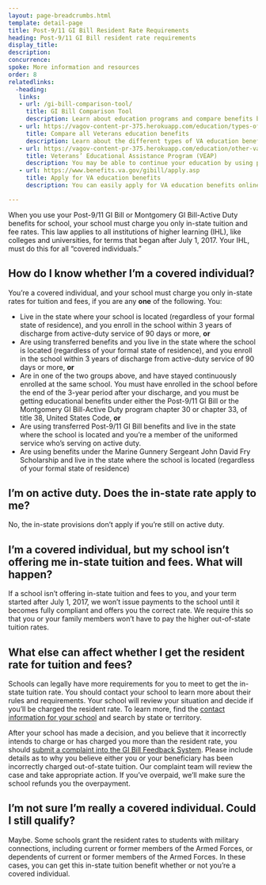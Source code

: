 ```yaml
---
layout: page-breadcrumbs.html
template: detail-page
title: Post-9/11 GI Bill Resident Rate Requirements
heading: Post-9/11 GI Bill resident rate requirements
display_title:
description: 
concurrence: 
spoke: More information and resources
order: 8
relatedlinks:
  -heading:
   links:
   - url: /gi-bill-comparison-tool/
     title: GI Bill Comparison Tool
     description: Learn about education programs and compare benefits by school.
   - url: https://vagov-content-pr-375.herokuapp.com/education/types-of-education-benefits/
     title: Compare all Veterans education benefits 
     description: Learn about the different types of VA education benefits available to service members, Veterans, members of the National Guard or Reserves, and qualified survivors or dependents.
   - url: https://vagov-content-pr-375.herokuapp.com/education/other-va-education-benefits/veap/
     title: Veterans’ Educational Assistance Program (VEAP)
     description: You may be able to continue your education by using part of your military pay to cover the cost of school. Find out if you can get benefits through the Veterans’ Educational Assistance Program (VEAP). Through this program, we’ll match $2 for every $1 you contribute for education expenses.
   - url: https://www.benefits.va.gov/gibill/apply.asp
     title: Apply for VA education benefits
     description: You can easily apply for VA education benefits online, by mail, or in person. 

---
```


<div class="va-introtext">
  
When you use your Post-9/11 GI Bill or Montgomery GI Bill-Active Duty benefits for school, your school must charge you only
in-state tuition and fee rates. This law applies to all institutions of higher learning (IHL), like colleges and universities,
for terms that began after July 1, 2017. Your IHL, must do this for all “covered individuals.”

## How do I know whether I’m a covered individual?

You’re a covered individual, and your school must charge you only in-state rates for tuition and fees, if you are any **one**
of the following. You:
-	Live in the state where your school is located (regardless of your formal state of residence), and you enroll in the school
within 3 years of discharge from active-duty service of 90 days or more, **or**
-	Are using transferred benefits and you live in the state where the school is located (regardless of your formal state of
residence), and you enroll in the school within 3 years of discharge from active-duty service of 90 days or more, **or**
- Are in one of the two groups above, and have stayed continuously enrolled at the same school. You must have enrolled in the
school before the end of the 3-year period after your discharge, and you must be getting educational benefits under either the
Post-9/11 GI Bill or the Montgomery GI Bill-Active Duty program chapter 30 or chapter 33, of title 38, United States Code,
**or**
-	Are using transferred Post-9/11 GI Bill benefits and live in the state where the school is located and you’re  a member of
the uniformed service who’s serving on active duty.
-	Are using benefits under the Marine Gunnery Sergeant John David Fry Scholarship and live in the state where the school is 
located (regardless of your formal state of residence)

## I’m on active duty. Does the in-state rate apply to me?

No, the in-state provisions don’t apply if you’re still on active duty.

## I’m a covered individual, but my school isn’t offering me in-state tuition and fees. What will happen?

If a school isn’t offering in-state tuition and fees to you, and your term started after July 1, 2017, we won’t issue 
payments to the school until it becomes fully compliant and offers you the correct rate. We require this so that you or 
your family members won’t have to pay the higher out-of-state tuition rates.

## What else can affect whether I get the resident rate for tuition and fees?

Schools can legally have more requirements for you to meet to get the in-state tuition rate. You should contact your school 
to learn more about their rules and requirements. Your school will review your situation and decide if you’ll be charged the
resident rate. To learn more, find the [contact information for your school](https://inquiry.vba.va.gov/weamspub/searchInst.do) and search by state or territory.

After your school has made a decision, and you believe that it incorrectly intends to charge or has charged you more than 
the resident rate, you should [submit a complaint into the GI Bill Feedback System](https://www.benefits.va.gov/GIBILL/Feedback.asp). Please include details as to why you believe either you or your 
beneficiary has been incorrectly charged out-of-state tuition. Our complaint team will review the case and take appropriate
action. If you’ve overpaid, we’ll make sure the school refunds you the overpayment.

## I’m not sure I’m really a covered individual. Could I still qualify?

Maybe. Some schools grant the resident rates to students with military connections, including current or former members of 
the Armed Forces, or dependents of current or former members of the Armed Forces. In these cases, you can get this in-state
tuition benefit whether or not you’re a covered individual.

